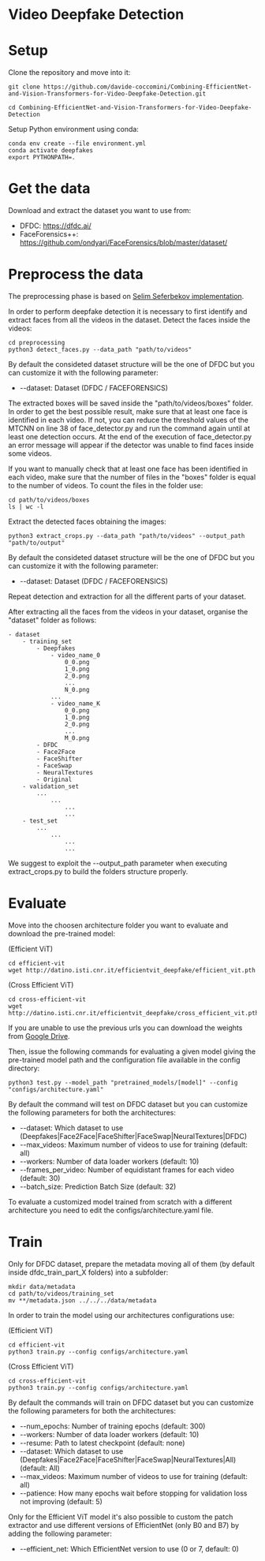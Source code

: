 # Video Deepfake Detection

# Setup
Clone the repository and move into it:
```
git clone https://github.com/davide-coccomini/Combining-EfficientNet-and-Vision-Transformers-for-Video-Deepfake-Detection.git

cd Combining-EfficientNet-and-Vision-Transformers-for-Video-Deepfake-Detection
```

Setup Python environment using conda:
```
conda env create --file environment.yml
conda activate deepfakes
export PYTHONPATH=.
```

# Get the data
Download and extract the dataset you want to use from:
- DFDC: https://dfdc.ai/
- FaceForensics++: https://github.com/ondyari/FaceForensics/blob/master/dataset/


# Preprocess the data
The preprocessing phase is based on <a href="https://github.com/selimsef/dfdc_deepfake_challenge">Selim Seferbekov implementation</a>.

In order to perform deepfake detection it is necessary to first identify and extract faces from all the videos in the dataset.
Detect the faces inside the videos:
```
cd preprocessing
python3 detect_faces.py --data_path "path/to/videos"
```
By default the consideted dataset structure will be the one of DFDC but you can customize it with the following parameter:
- --dataset: Dataset (DFDC / FACEFORENSICS)


The extracted boxes will be saved inside the "path/to/videos/boxes" folder.
In order to get the best possible result, make sure that at least one face is identified in each video. If not, you can reduce the threshold values of the MTCNN on line 38 of face_detector.py and run the command again until at least one detection occurs.
At the end of the execution of face_detector.py an error message will appear if the detector was unable to find faces inside some videos.

If you want to manually check that at least one face has been identified in each video, make sure that the number of files in the "boxes" folder is equal to the number of videos. To count the files in the folder use:
```
cd path/to/videos/boxes
ls | wc -l
```

Extract the detected faces obtaining the images:
```
python3 extract_crops.py --data_path "path/to/videos" --output_path "path/to/output"
```

By default the consideted dataset structure will be the one of DFDC but you can customize it with the following parameter:
- --dataset: Dataset (DFDC / FACEFORENSICS)

Repeat detection and extraction for all the different parts of your dataset.

After extracting all the faces from the videos in your dataset, organise the "dataset" folder as follows:
```
- dataset
    - training_set
        - Deepfakes
            - video_name_0
                0_0.png
                1_0.png
                2_0.png
                ...
                N_0.png
            ...
            - video_name_K
                0_0.png
                1_0.png
                2_0.png
                ...
                M_0.png
        - DFDC
        - Face2Face
        - FaceShifter
        - FaceSwap
        - NeuralTextures
        - Original
    - validation_set
        ...
            ...
                ...
                ...
    - test_set
        ...
            ...
                ...
                ...
```

We suggest to exploit the --output_path parameter when executing extract_crops.py to build the folders structure properly.

# Evaluate
Move into the choosen architecture folder you want to evaluate and download the pre-trained model:

(Efficient ViT)
```
cd efficient-vit
wget http://datino.isti.cnr.it/efficientvit_deepfake/efficient_vit.pth
```

(Cross Efficient ViT)
```
cd cross-efficient-vit
wget http://datino.isti.cnr.it/efficientvit_deepfake/cross_efficient_vit.pth
```


If you are unable to use the previous urls you can download the weights from [Google Drive](https://drive.google.com/drive/folders/19bNOs8_rZ7LmPP3boDS3XvZcR1iryHR1?usp=sharing).


Then, issue the following commands for evaluating a given model giving the pre-trained model path and the configuration file available in the config directory:
```
python3 test.py --model_path "pretrained_models/[model]" --config "configs/architecture.yaml"
```

By default the command will test on DFDC dataset but you can customize the following parameters for both the architectures:
- --dataset: Which dataset to use (Deepfakes|Face2Face|FaceShifter|FaceSwap|NeuralTextures|DFDC)
- --max_videos: Maximum number of videos to use for training (default: all)
- --workers: Number of data loader workers (default: 10)
- --frames_per_video: Number of equidistant frames for each video (default: 30)
- --batch_size: Prediction Batch Size (default: 32)



    
To evaluate a customized model trained from scratch with a different architecture you need to edit the configs/architecture.yaml file.

# Train
Only for DFDC dataset, prepare the metadata moving all of them (by default inside dfdc_train_part_X folders) into a subfolder:
```
mkdir data/metadata
cd path/to/videos/training_set
mv **/metadata.json ../../../data/metadata
```

In order to train the model using our architectures configurations use:

(Efficient ViT)
```
cd efficient-vit
python3 train.py --config configs/architecture.yaml
```

(Cross Efficient ViT)
```
cd cross-efficient-vit
python3 train.py --config configs/architecture.yaml
```

By default the commands will train on DFDC dataset but you can customize the following parameters for both the architectures:
- --num_epochs: Number of training epochs (default: 300)
- --workers: Number of data loader workers (default: 10)
- --resume: Path to latest checkpoint (default: none)
- --dataset: Which dataset to use (Deepfakes|Face2Face|FaceShifter|FaceSwap|NeuralTextures|All) (default: All)
- --max_videos: Maximum number of videos to use for training (default: all)
- --patience: How many epochs wait before stopping for validation loss not improving (default: 5)
    

Only for the Efficient ViT model it's also possible to custom the patch extractor and use different versions of EfficientNet (only B0 and B7) by adding the following parameter:
- --efficient_net: Which EfficientNet version to use (0 or 7, default: 0)

